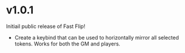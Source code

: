 # v1.0.1
Initiail public release of Fast Flip!

* Create a keybind that can be used to horizontally mirror all selected tokens. Works for both the GM and players.
